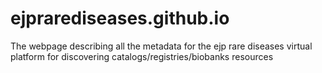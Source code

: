 # ejprarediseases.github.io
The webpage describing all the metadata for the ejp rare diseases virtual platform for discovering catalogs/registries/biobanks resources
